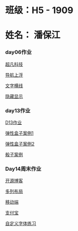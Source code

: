 # 班级：H5 - 1909
# 姓名： 潘保江

### day06作业

<p><a href="https://qwerpanbaojiang.github.io/coder/html/超凡科技.html">超凡科技</a></p>
<p><a href="https://qwerpanbaojiang.github.io/coder/html/导航上浮.html">导航上浮</a></p>
<p><a href="https://qwerpanbaojiang.github.io/coder/html/文字横线.html">文字横线</a></p>
<p><a href="https://qwerpanbaojiang.github.io/coder/html/隐藏显示.html">隐藏显示</a></p>

### day13作业


<p><a href="https://qwerpanbaojiang.github.io/D13作业//html/D13作业.html">D13作业</a></p>

<p><a href="https://qwerpanbaojiang.github.io/D13作业/html/弹性盒子案例1.html">弹性盒子案例1</a></p>

<p><a href="https://qwerpanbaojiang.github.io/D13作业/html/弹性盒子案例2.html">弹性盒子案例2</a></p>

<p><a href="https://qwerpanbaojiang.github.io/D13作业/html/骰子案例.html">骰子案例</a></p>


###   Day14周末作业


<p><a href="https://qwerpanbaojiang.github.io/D14周末作业//html/D14周末开源.html">开源博客</a></p>
<p><a href="https://qwerpanbaojiang.github.io/D14周末作业//html/多列布局.html">多列布局</a></p>
<p><a href="https://qwerpanbaojiang.github.io/D14周末作业//html/移动端.html">移动端</a></p>
<p><a href="https://qwerpanbaojiang.github.io/D14周末作业//html/支付宝.html">支付宝</a></p>
<p><a href="https://qwerpanbaojiang.github.io/D14周末作业//html/自定义字体.html">自定义字体练习</a></p>